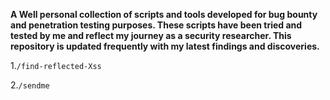 **A Well personal collection of scripts and tools developed for bug bounty and penetration testing purposes. These scripts have been tried and tested by me and reflect my journey as a security researcher. This repository is updated frequently with my latest findings and discoveries.**

1.``/find-reflected-Xss``

2.``/sendme``
